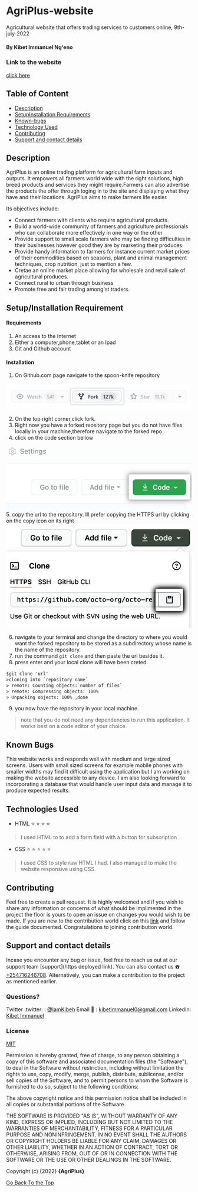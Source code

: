 # AgriPlus-website
Agricultural website that offers trading services to customers online, 9th-july-2022
#### By **Kibet Immanuel Ng'eno**
### Link to the website
[click here](http://127.0.0.1:5500/)
## Table of Content
* [Description](#description)
* [SetupInstallation Requirements]()
* [Known-bugs]()
* [Technology Used]()
* [Contributing](#contributing)
* [Support and contact details]()

## Description

AgriPlus is an online trading platform for agricultural farm inputs and outputs. It empowers all farmers world wide with the right solutions, high breed products and services they might require.Farmers can also advertise the products the offer through loging in to the site and displaying what they have and their locations. AgriPlus aims to make farmers life easier. 

Its objectives include:
- Connect farmers with clients who require agricultural products.
- Build a world-wide community of farmers and agriculture professionals who can collaborate more effectively in one way or the other
- Provide support to small scale farmers who may be finding difficulties in their businesses however good they are by marketing their produces.
- Provide handy information to farmers for instance current market prices of their commodities based on seasons, plant and animal management techniques, crop nutrition, just to mention a few.
- Cretae an online market place allowing for wholesale and retail sale of agricultural produces.
- Connect rural to urban through business
- Promote free and fair trading among'st traders.

## Setup/Installation Requirement
#### Requirements
1. An access to the Internet
2. Either a computer,phone,tablet or an Ipad
3. Git and Github account
#### Installation
1. On Github.com page navigate to the spoon-knife repository
<img src="/assets/agriplus images/readme images/app-store-logo-app-store-icon-white-11562871464udagr53bau.png" width=100*50>

2. On the top right corner,click fork.
3. Right now you have a forked reository page but you  do not have files locally in your machine,therefore navigate to the forked repo
4. click on the code section bellow
<img src="assets/agriplus images/readme images/code-button.png" width=100*50>
5. copy the url to the repository. Ill prefer copying the HTTPS url by clicking on the copy icon on its right
<img src="assets/agriplus images/readme images/https-url-clone-cli.png" width=50*20>

6. navigate to your terminal and change the directory to where you would want the forked repository to be stored as a subdirectory whose name is the name of the repository.
7. run the command `git clone` and then paste the url besides it.
8. press enter and your local clone will have been creted.

```
$git clone 'url'
>cloning into `repository name`
> remote: Counting objects:`number of files`
> remote: Compressing objects: 100%
> Unpacking objects: 100% ,done
```
9. you now have the repository in your local machine.
> note that you do not need any dependencies to run this application. It works best on a code editor of your choice.
## Known Bugs

This website works and responds well with medium and large sized screens. Users with small sized screens for example mobile phones with smaller widths may find it difficult using the application but I am working on making the website accessible to any device. I am also looking forward to incorporating a database that would handle user input data and manage it to produce expected results.
## Technologies Used
- HTML :star: :star: :star: :star: 
>I used HTML to to add a form field with a button for subscription
- CSS :star: :star: :star: :star: :star:
>I used CSS to style raw HTML I had. I also managed to make the website responsive using CSS.
## Contributing
Feel free to create a pull request. It is highly welcomed and if you wish to share any information or concerns of what should be implimented in the project the floor is yours to open an issue on changes you would wish to be made.
If you are new to the contribution world click on this [link](https://github.com/freeCodeCamp/how-to-contribute-to-open-source/blob/main/CONTRIBUTING.md) and follow the guide documented. Congratulations to joining contribution world. 
## Support and contact details

Incase you encounter any bug or issue, feel free to reach us out at our support team [support](https deployed link).
You can also contact us :phone: [+254716246708](tell:+254716246708). Alternatively, you can make a contribution to the project as mentioned earlier.
### Questions?
Twitter :twitter: : [@IamKibeh](https://twitter.com/IamKibeh)
Email :e-mail: : [kibetimmanuel0@gmail.com]()
LinkedIn: [Kibet Immanuel]()
### License
[MIT](https://opensource.org/licenses/MIT)

Permission is hereby granted, free of charge, to any person obtaining a copy of this software and associated documentation files (the "Software"), to deal in the Software without restriction, including without limitation the rights to use, copy, modify, merge, publish, distribute, sublicense, and/or sell copies of the Software, and to permit persons to whom the Software is furnished to do so, subject to the following conditions:

The above copyright notice and this permission notice shall be included in all copies or substantial portions of the Software.

THE SOFTWARE IS PROVIDED "AS IS", WITHOUT WARRANTY OF ANY KIND, EXPRESS OR IMPLIED, INCLUDING BUT NOT LIMITED TO THE WARRANTIES OF MERCHANTABILITY, FITNESS FOR A PARTICULAR PURPOSE AND NONINFRINGEMENT. IN NO EVENT SHALL THE AUTHORS OR COPYRIGHT HOLDERS BE LIABLE FOR ANY CLAIM, DAMAGES OR OTHER LIABILITY, WHETHER IN AN ACTION OF CONTRACT, TORT OR OTHERWISE, ARISING FROM, OUT OF OR IN CONNECTION WITH THE SOFTWARE OR THE USE OR OTHER DEALINGS IN THE SOFTWARE.

Copyright (c) {2022} **{AgriPlus}**

[Go Back To the Top](https://github.com/iamkibeh/AgriPlus-website/)
